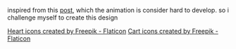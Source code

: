 inspired from this <a href='https://www.instagram.com/reel/CkNVhUJg_PF/?utm_source=ig_web_copy_link'>post</a>, which the animation is consider hard to develop. so i challenge myself to create this design

<a href="https://www.flaticon.com/free-icons/heart" title="heart icons">Heart icons created by Freepik - Flaticon</a>
<a href="https://www.flaticon.com/free-icons/cart" title="cart icons">Cart icons created by Freepik - Flaticon</a>